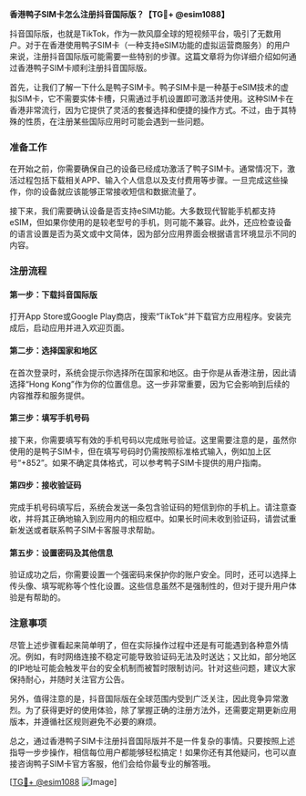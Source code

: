 **香港鸭子SIM卡怎么注册抖音国际版？【TG💪+ @esim1088】**

抖音国际版，也就是TikTok，作为一款风靡全球的短视频平台，吸引了无数用户。对于在香港使用鸭子SIM卡（一种支持eSIM功能的虚拟运营商服务）的用户来说，注册抖音国际版可能需要一些特别的步骤。这篇文章将为你详细介绍如何通过香港鸭子SIM卡顺利注册抖音国际版。

首先，让我们了解一下什么是鸭子SIM卡。鸭子SIM卡是一种基于eSIM技术的虚拟SIM卡，它不需要实体卡槽，只需通过手机设置即可激活并使用。这种SIM卡在香港非常流行，因为它提供了灵活的套餐选择和便捷的操作方式。不过，由于其特殊的性质，在注册某些国际应用时可能会遇到一些问题。

### 准备工作

在开始之前，你需要确保自己的设备已经成功激活了鸭子SIM卡。通常情况下，激活过程包括下载相关APP、输入个人信息以及支付费用等步骤。一旦完成这些操作，你的设备就应该能够正常接收短信和数据流量了。

接下来，我们需要确认设备是否支持eSIM功能。大多数现代智能手机都支持eSIM，但如果你使用的是较老型号的手机，则可能不兼容。此外，还应检查设备的语言设置是否为英文或中文简体，因为部分应用界面会根据语言环境显示不同的内容。

### 注册流程

#### 第一步：下载抖音国际版

打开App Store或Google Play商店，搜索“TikTok”并下载官方应用程序。安装完成后，启动应用并进入欢迎页面。

#### 第二步：选择国家和地区

在首次登录时，系统会提示你选择所在国家和地区。由于你是从香港注册，因此请选择“Hong Kong”作为你的位置信息。这一步非常重要，因为它会影响到后续的内容推荐和服务提供。

#### 第三步：填写手机号码

接下来，你需要填写有效的手机号码以完成账号验证。这里需要注意的是，虽然你使用的是鸭子SIM卡，但在填写号码时仍需按照标准格式输入，例如加上区号“+852”。如果不确定具体格式，可以参考鸭子SIM卡提供的用户指南。

#### 第四步：接收验证码

完成手机号码填写后，系统会发送一条包含验证码的短信到你的手机上。请注意查收，并将其正确地输入到应用内的相应框中。如果长时间未收到验证码，请尝试重新发送或者联系鸭子SIM卡客服寻求帮助。

#### 第五步：设置密码及其他信息

验证成功之后，你需要设置一个强密码来保护你的账户安全。同时，还可以选择上传头像、填写昵称等个性化设置。这些信息虽然不是强制性的，但对于提升用户体验是有帮助的。

### 注意事项

尽管上述步骤看起来简单明了，但在实际操作过程中还是有可能遇到各种意外情况。例如，有时网络连接不稳定可能导致验证码无法及时送达；又比如，部分地区的IP地址可能会触发平台的安全机制而被暂时限制访问。针对这些问题，建议大家保持耐心，并随时关注官方公告。

另外，值得注意的是，抖音国际版在全球范围内受到广泛关注，因此竞争异常激烈。为了获得更好的使用体验，除了掌握正确的注册方法外，还需要定期更新应用版本，并遵循社区规则避免不必要的麻烦。

总之，通过香港鸭子SIM卡注册抖音国际版并不是一件复杂的事情。只要按照上述指导一步步操作，相信每位用户都能够轻松搞定！如果你还有其他疑问，也可以直接咨询鸭子SIM卡官方客服，他们会给你最专业的解答哦。

[[TG💪+ @esim1088](https://t.me/s/esim1088) ![Image](https://i.postimg.cc/4NQfJmqS/Snipaste-2025-05-13-00-14-12.png)]